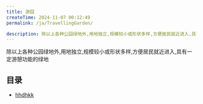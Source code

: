 ```yaml
---
title: 游园
createTime: 2024-11-07 00:12:49
permalink: /ja/TravellingGarden/

description: 除以上各种公园绿地外,用地独立,规模较小或形状多样,方便居民就近进入,具有一定游憩功能的绿地
---
```


除以上各种公园绿地外,用地独立,规模较小或形状多样,方便居民就近进入,具有一定游憩功能的绿地

## 目录
- [hhdhkk](./hhdhkk.md)
